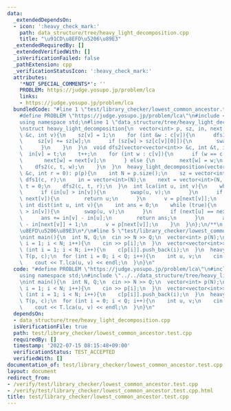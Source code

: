 ```yaml
---
data:
  _extendedDependsOn:
  - icon: ':heavy_check_mark:'
    path: data_structure/tree/heavy_light_decomposition.cpp
    title: "\u91CD\u8EFD\u5206\u89E3"
  _extendedRequiredBy: []
  _extendedVerifiedWith: []
  _isVerificationFailed: false
  _pathExtension: cpp
  _verificationStatusIcon: ':heavy_check_mark:'
  attributes:
    '*NOT_SPECIAL_COMMENTS*': ''
    PROBLEM: https://judge.yosupo.jp/problem/lca
    links:
    - https://judge.yosupo.jp/problem/lca
  bundledCode: "#line 1 \"test/library_checker/lowest_common_ancestor.test.cpp\"\n\
    #define PROBLEM \"https://judge.yosupo.jp/problem/lca\"\n#include <bits/stdc++.h>\n\
    using namespace std;\n#line 1 \"data_structure/tree/heavy_light_decomposition.cpp\"\
    \nstruct heavy_light_decomposition{\n  vector<int> p, sz, in, next;\n  void dfs1(vector<vector<int>>\
    \ &c, int v){\n    sz[v] = 1;\n    for (int &w : c[v]){\n      dfs1(c, w);\n \
    \     sz[v] += sz[w];\n      if (sz[w] > sz[c[v][0]]){\n        swap(w, c[v][0]);\n\
    \      }\n    }\n  }\n  void dfs2(vector<vector<int>> &c, int &t, int v){\n  \
    \  in[v] = t;\n    t++;\n    for (int w : c[v]){\n      if (w == c[v][0]){\n \
    \       next[w] = next[v];\n      } else {\n        next[w] = w;\n      }\n  \
    \    dfs2(c, t, w);\n    }\n  }\n  heavy_light_decomposition(vector<int> &p, vector<vector<int>>\
    \ &c, int r = 0): p(p){\n    int N = p.size();\n    sz = vector<int>(N);\n   \
    \ dfs1(c, r);\n    in = vector<int>(N);\n    next = vector<int>(N, r);\n    int\
    \ t = 0;\n    dfs2(c, t, r);\n  }\n  int lca(int u, int v){\n    while (true){\n\
    \      if (in[u] > in[v]){\n        swap(u, v);\n      }\n      if (next[u] ==\
    \ next[v]){\n        return u;\n      }\n      v = p[next[v]];\n    }\n  }\n \
    \ int dist(int u, int v){\n    int ans = 0;\n    while (true){\n      if (in[u]\
    \ > in[v]){\n        swap(u, v);\n      }\n      if (next[u] == next[v]){\n  \
    \      ans += in[v] - in[u];\n        return ans;\n      }\n      ans += in[v]\
    \ - in[next[v]] + 1;\n      v = p[next[v]];\n    }\n  }\n};\n/**\n * @brief \u91CD\
    \u8EFD\u5206\u89E3\n*/\n#line 5 \"test/library_checker/lowest_common_ancestor.test.cpp\"\
    \nint main(){\n  int N, Q;\n  cin >> N >> Q;\n  vector<int> p(N);\n  for (int\
    \ i = 1; i < N; i++){\n    cin >> p[i];\n  }\n  vector<vector<int>> c(N);\n  for\
    \ (int i = 1; i < N; i++){\n    c[p[i]].push_back(i);\n  }\n  heavy_light_decomposition\
    \ T(p, c);\n  for (int i = 0; i < Q; i++){\n    int u, v;\n    cin >> u >> v;\n\
    \    cout << T.lca(u, v) << endl;\n  }\n}\n"
  code: "#define PROBLEM \"https://judge.yosupo.jp/problem/lca\"\n#include <bits/stdc++.h>\n\
    using namespace std;\n#include \"../../data_structure/tree/heavy_light_decomposition.cpp\"\
    \nint main(){\n  int N, Q;\n  cin >> N >> Q;\n  vector<int> p(N);\n  for (int\
    \ i = 1; i < N; i++){\n    cin >> p[i];\n  }\n  vector<vector<int>> c(N);\n  for\
    \ (int i = 1; i < N; i++){\n    c[p[i]].push_back(i);\n  }\n  heavy_light_decomposition\
    \ T(p, c);\n  for (int i = 0; i < Q; i++){\n    int u, v;\n    cin >> u >> v;\n\
    \    cout << T.lca(u, v) << endl;\n  }\n}\n"
  dependsOn:
  - data_structure/tree/heavy_light_decomposition.cpp
  isVerificationFile: true
  path: test/library_checker/lowest_common_ancestor.test.cpp
  requiredBy: []
  timestamp: '2022-07-15 08:15:48+09:00'
  verificationStatus: TEST_ACCEPTED
  verifiedWith: []
documentation_of: test/library_checker/lowest_common_ancestor.test.cpp
layout: document
redirect_from:
- /verify/test/library_checker/lowest_common_ancestor.test.cpp
- /verify/test/library_checker/lowest_common_ancestor.test.cpp.html
title: test/library_checker/lowest_common_ancestor.test.cpp
---
```

